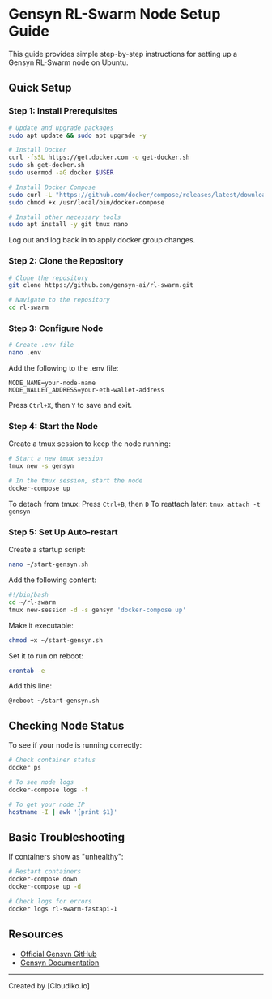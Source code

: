 # Gensyn RL-Swarm Node Setup Guide

This guide provides simple step-by-step instructions for setting up a Gensyn RL-Swarm node on Ubuntu.

## Quick Setup

### Step 1: Install Prerequisites

```bash
# Update and upgrade packages
sudo apt update && sudo apt upgrade -y

# Install Docker
curl -fsSL https://get.docker.com -o get-docker.sh
sudo sh get-docker.sh
sudo usermod -aG docker $USER

# Install Docker Compose
sudo curl -L "https://github.com/docker/compose/releases/latest/download/docker-compose-$(uname -s)-$(uname -m)" -o /usr/local/bin/docker-compose
sudo chmod +x /usr/local/bin/docker-compose

# Install other necessary tools
sudo apt install -y git tmux nano
```

Log out and log back in to apply docker group changes.

### Step 2: Clone the Repository

```bash
# Clone the repository
git clone https://github.com/gensyn-ai/rl-swarm.git

# Navigate to the repository
cd rl-swarm
```

### Step 3: Configure Node

```bash
# Create .env file
nano .env
```

Add the following to the .env file:
```
NODE_NAME=your-node-name
NODE_WALLET_ADDRESS=your-eth-wallet-address
```

Press `Ctrl+X`, then `Y` to save and exit.

### Step 4: Start the Node

Create a tmux session to keep the node running:

```bash
# Start a new tmux session
tmux new -s gensyn

# In the tmux session, start the node
docker-compose up
```

To detach from tmux: Press `Ctrl+B`, then `D`
To reattach later: `tmux attach -t gensyn`

### Step 5: Set Up Auto-restart

Create a startup script:

```bash
nano ~/start-gensyn.sh
```

Add the following content:
```bash
#!/bin/bash
cd ~/rl-swarm
tmux new-session -d -s gensyn 'docker-compose up'
```

Make it executable:
```bash
chmod +x ~/start-gensyn.sh
```

Set it to run on reboot:
```bash
crontab -e
```

Add this line:
```
@reboot ~/start-gensyn.sh
```

## Checking Node Status

To see if your node is running correctly:

```bash
# Check container status
docker ps

# To see node logs
docker-compose logs -f

# To get your node IP
hostname -I | awk '{print $1}'
```

## Basic Troubleshooting

If containers show as "unhealthy":

```bash
# Restart containers
docker-compose down
docker-compose up -d

# Check logs for errors
docker logs rl-swarm-fastapi-1
```

## Resources

- [Official Gensyn GitHub](https://github.com/gensyn-ai/rl-swarm)
- [Gensyn Documentation](https://docs.gensyn.ai/litepaper)

---

Created by [Cloudiko.io]
